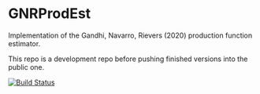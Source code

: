 # GNRProdEst

Implementation of the Gandhi, Navarro, Rievers (2020) production function estimator.

This repo is a development repo before pushing finished versions into the public one.

[![Build Status](https://github.com/markus.trunschke@googlemail.com/GNRProdEst.jl/actions/workflows/CI.yml/badge.svg?branch=master)](https://github.com/markus.trunschke@googlemail.com/GNRProdEst.jl/actions/workflows/CI.yml?query=branch%3Amaster)
